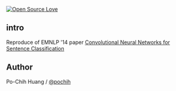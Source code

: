 [![Open Source Love](https://badges.frapsoft.com/os/v1/open-source-150x25.png?v=103)](https://github.com/ellerbrock/open-source-badges/)

## intro
Reproduce of EMNLP '14 paper [Convolutional Neural Networks for Sentence Classification](http://www.aclweb.org/anthology/D14-1181)


## Author
Po-Chih Huang / [@pochih](http://pochih.github.io/)
